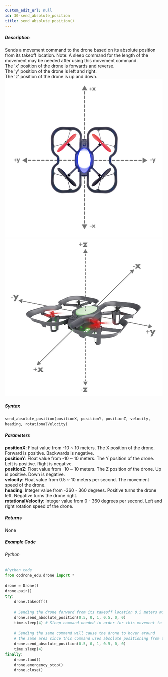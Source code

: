 ```yaml
---
custom_edit_url: null
id: 30-send_absolute_position
title: send_absolute_position()
---
```


##### Description

Sends a movement command to the drone based on its absolute position from its takeoff location. Note: A sleep command for the length of the movement may be needed after using this movement command. <br />
The 'x' position of the drone is forwards and reverse. <br />
The 'y' position of the drone is left and right. <br />
The 'z' position of the drone is up and down. <br />
![xy position image](topdown_xy.png) <br />
![xyz position image](xyz.jpg)

##### Syntax
```send_absolute_position(positionX, positionY, positionZ, velocity, heading, rotationalVelocity)```

##### Parameters

**positionX**: Float value from -10 ~ 10 meters. The X position of the drone. Forward is positive. Backwards is negative.<br /> 
**positionY**: Float value from -10 ~ 10 meters. The Y position of the drone. Left is positive. Right is negative.<br /> 
**positionZ**: Float value from -10 ~ 10 meters. The Z position of the drone. Up is positive. Down is negative.<br /> 
**velocity**: Float value from 0.5 ~ 10 meters per second. The movement speed of the drone. <br /> 
**heading**:  Integer value from -360 - 360 degrees. Positive turns the drone left. Negative turns the drone right. <br /> 
**rotationalVelocity**: Integer value from 0 - 360 degrees per second. Left and right rotation speed of the drone.

##### Returns

None

##### Example Code
###### Python
```python
#Python code
from codrone_edu.drone import *

drone = Drone()
drone.pair()
try:
    drone.takeoff()

    # Sending the drone forward from its takeoff location 0.5 meters moving at 0.5 m/s
    drone.send_absolute_position(0.5, 0, 1, 0.5, 0, 0)
    time.sleep(4) # Sleep command needed in order for this movement to execute.

    # Sending the same command will cause the drone to hover around
    # the same area since this command uses absolute positioning from the takeoff location
    drone.send_absolute_position(0.5, 0, 1, 0.5, 0, 0)
    time.sleep(4)
finally:
    drone.land()
    drone.emergency_stop()
    drone.close()
```